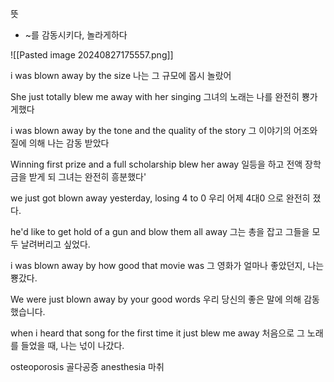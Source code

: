 뜻 
- ~를 감동시키다, 놀라게하다

![[Pasted image 20240827175557.png]]

i was blown away by the size
나는 그 규모에 몹시 놀랐어

She just totally blew me away with her singing
그녀의 노래는 나를 완전히 뿅가게했다

i was blown away by the tone and the quality of the story
그 이야기의 어조와 질에 의해 나는 감동 받았다

Winning first prize and a full scholarship blew her away
일등을 하고 전액 장학금을 받게 되 그녀는 완전히 흥분했다'

we just got blown away yesterday, losing 4 to 0
우리 어제 4대0 으로 완전히 졌다.

he'd like to get hold of a gun and blow them all away
그는 총을 잡고 그들을 모두 날려버리고 싶었다.

i was blown away by how good that movie was
그 영화가 얼마나 좋았던지, 나는 뿅갔다.

We were just blown away by your good words
우리 당신의 좋은 말에 의해 감동했습니다.

when i heard that song for the first time it just blew me away
처음으로 그 노래를 들었을 때, 나는 넋이 나갔다.


osteoporosis 골다공증
anesthesia 마취
